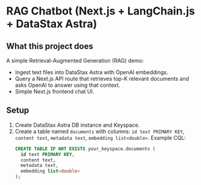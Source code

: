 # RAG Chatbot (Next.js + LangChain.js + DataStax Astra)

## What this project does
A simple Retrieval-Augmented Generation (RAG) demo:
- Ingest text files into DataStax Astra with OpenAI embeddings.
- Query a Next.js API route that retrieves top-K relevant documents and asks OpenAI to answer using that context.
- Simple Next.js frontend chat UI.

## Setup

1. Create DataStax Astra DB instance and Keyspace.
2. Create a table named `documents` with columns: `id text PRIMARY KEY`, `content text`, `metadata text`, `embedding list<double>`.
   Example CQL:
   ```sql
   CREATE TABLE IF NOT EXISTS your_keyspace.documents (
     id text PRIMARY KEY,
     content text,
     metadata text,
     embedding list<double>
   );
